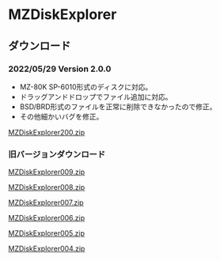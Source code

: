 # MZDiskExplorer

## ダウンロード

### 2022/05/29 Version 2.0.0

- MZ-80K SP-6010形式のディスクに対応。
- ドラッグアンドドロップでファイル追加に対応。
- BSD/BRD形式のファイルを正常に削除できなかったので修正。
- その他細かいバグを修正。

[MZDiskExplorer200.zip](https://github.com/kuran-kuran/BasicConverter/raw/main/Release/MZDiskExplorer200.zip)

### 旧バージョンダウンロード

[MZDiskExplorer009.zip](https://github.com/kuran-kuran/BasicConverter/raw/main/Download/MZDiskExplorer009.zip)

[MZDiskExplorer008.zip](https://github.com/kuran-kuran/BasicConverter/raw/main/Download/MZDiskExplorer008.zip)

[MZDiskExplorer007.zip](https://github.com/kuran-kuran/BasicConverter/raw/main/Download/MZDiskExplorer007.zip)

[MZDiskExplorer006.zip](https://github.com/kuran-kuran/BasicConverter/raw/main/Download/MZDiskExplorer006.zip)

[MZDiskExplorer005.zip](https://github.com/kuran-kuran/BasicConverter/raw/main/Download/MZDiskExplorer005.zip)

[MZDiskExplorer004.zip](https://github.com/kuran-kuran/BasicConverter/raw/main/Download/MZDiskExplorer004.zip)
